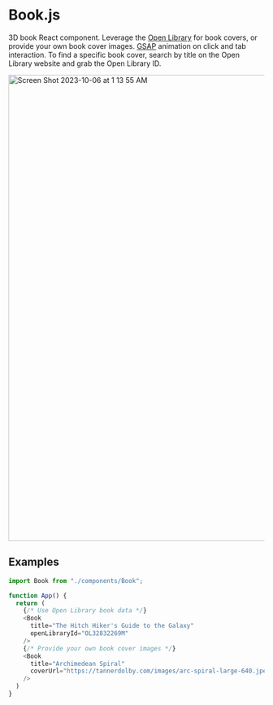 # Book.js
3D book React component. Leverage the [Open Library](https://openlibrary.org/) for book covers, or provide your own book cover images. [GSAP](https://gsap.com/) animation on click and tab interaction. To find a specific book cover, search by title on the Open Library website and grab the Open Library ID.

<img width="917" alt="Screen Shot 2023-10-06 at 1 13 55 AM" src="https://github.com/tannerdolby/tannerdolby.com/assets/48612525/95fd9879-628b-4f48-9987-6984064c520b">


## Examples
```js
import Book from "./components/Book";

function App() {
  return (
    {/* Use Open Library book data */}
    <Book
      title="The Hitch Hiker's Guide to the Galaxy"
      openLibraryId="OL32832269M"
    />
    {/* Provide your own book cover images */}
    <Book
      title="Archimedean Spiral"
      coverUrl="https://tannerdolby.com/images/arc-spiral-large-640.jpeg"
    />
  )
}
```
